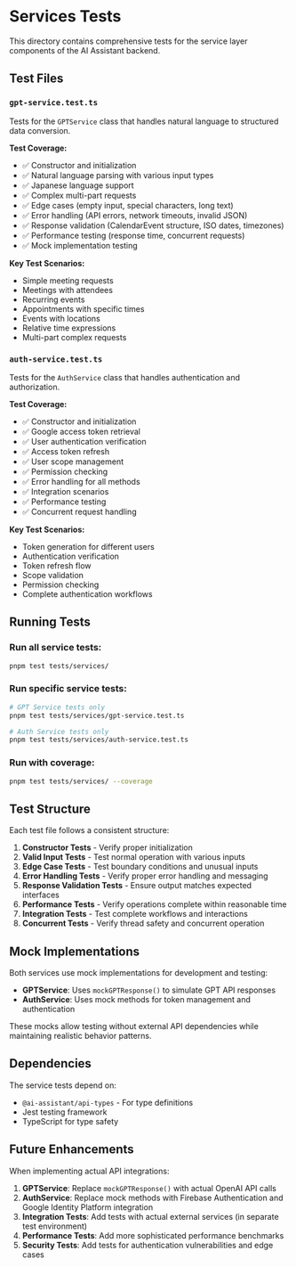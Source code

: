 # Services Tests

This directory contains comprehensive tests for the service layer components of the AI Assistant backend.

## Test Files

### `gpt-service.test.ts`
Tests for the `GPTService` class that handles natural language to structured data conversion.

**Test Coverage:**
- ✅ Constructor and initialization
- ✅ Natural language parsing with various input types
- ✅ Japanese language support
- ✅ Complex multi-part requests
- ✅ Edge cases (empty input, special characters, long text)
- ✅ Error handling (API errors, network timeouts, invalid JSON)
- ✅ Response validation (CalendarEvent structure, ISO dates, timezones)
- ✅ Performance testing (response time, concurrent requests)
- ✅ Mock implementation testing

**Key Test Scenarios:**
- Simple meeting requests
- Meetings with attendees
- Recurring events
- Appointments with specific times
- Events with locations
- Relative time expressions
- Multi-part complex requests

### `auth-service.test.ts`
Tests for the `AuthService` class that handles authentication and authorization.

**Test Coverage:**
- ✅ Constructor and initialization
- ✅ Google access token retrieval
- ✅ User authentication verification
- ✅ Access token refresh
- ✅ User scope management
- ✅ Permission checking
- ✅ Error handling for all methods
- ✅ Integration scenarios
- ✅ Performance testing
- ✅ Concurrent request handling

**Key Test Scenarios:**
- Token generation for different users
- Authentication verification
- Token refresh flow
- Scope validation
- Permission checking
- Complete authentication workflows

## Running Tests

### Run all service tests:
```bash
pnpm test tests/services/
```

### Run specific service tests:
```bash
# GPT Service tests only
pnpm test tests/services/gpt-service.test.ts

# Auth Service tests only
pnpm test tests/services/auth-service.test.ts
```

### Run with coverage:
```bash
pnpm test tests/services/ --coverage
```

## Test Structure

Each test file follows a consistent structure:

1. **Constructor Tests** - Verify proper initialization
2. **Valid Input Tests** - Test normal operation with various inputs
3. **Edge Case Tests** - Test boundary conditions and unusual inputs
4. **Error Handling Tests** - Verify proper error handling and messaging
5. **Response Validation Tests** - Ensure output matches expected interfaces
6. **Performance Tests** - Verify operations complete within reasonable time
7. **Integration Tests** - Test complete workflows and interactions
8. **Concurrent Tests** - Verify thread safety and concurrent operation

## Mock Implementations

Both services use mock implementations for development and testing:

- **GPTService**: Uses `mockGPTResponse()` to simulate GPT API responses
- **AuthService**: Uses mock methods for token management and authentication

These mocks allow testing without external API dependencies while maintaining realistic behavior patterns.

## Dependencies

The service tests depend on:
- `@ai-assistant/api-types` - For type definitions
- Jest testing framework
- TypeScript for type safety

## Future Enhancements

When implementing actual API integrations:

1. **GPTService**: Replace `mockGPTResponse()` with actual OpenAI API calls
2. **AuthService**: Replace mock methods with Firebase Authentication and Google Identity Platform integration
3. **Integration Tests**: Add tests with actual external services (in separate test environment)
4. **Performance Tests**: Add more sophisticated performance benchmarks
5. **Security Tests**: Add tests for authentication vulnerabilities and edge cases
